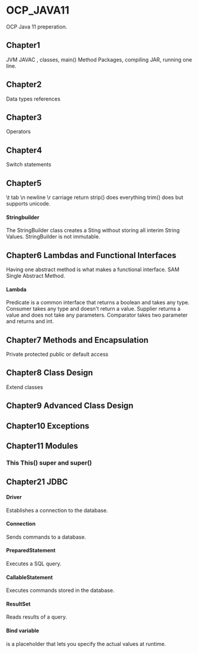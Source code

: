 # OCP_JAVA11
OCP Java 11 preperation.

## Chapter1
JVM JAVAC , classes, main() Method
Packages, compiling JAR, running one line. 

## Chapter2 
Data types references 

## Chapter3
Operators 

## Chapter4 
Switch statements 

## Chapter5 
\t tab \n newline \r carriage return 
strip() does everything trim() does but supports unicode. 
#### Stringbuilder 
The StringBuilder class creates a Sting without storing all interim String Values. StringBuilder is not immutable.

## Chapter6 Lambdas and Functional Interfaces 
Having one abstract method is what makes a functional interface. SAM Single Abstract Method. 

#### Lambda 
Predicate is a common interface that returns a boolean and takes any type.
Consumer takes any type and doesn't return a value.
Supplier returns a value and does not take any parameters. 
Comparator takes two parameter and returns and int.



## Chapter7 Methods and Encapsulation 
Private protected public or default access 

## Chapter8 Class Design 
Extend classes 

## Chapter9 Advanced Class Design 

## Chapter10 Exceptions

## Chapter11 Modules 

### This This() super and super() 

 

## Chapter21 JDBC
#### Driver
Establishes a connection to the database.
#### Connection
Sends commands to a database.
#### PreparedStatement
Executes a SQL query.
#### CallableStatement
Executes commands stored in the database.
#### ResultSet
Reads results of a query.
#### Bind variable 
is a placeholder that lets you specify the actual values at runtime. 
